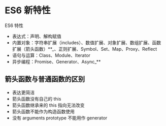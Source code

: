 # ES6 新特性

ES6 特性

- 表达式：声明、解构赋值
- 内置对象：字符串扩展（includes）、数值扩展、对象扩展、数组扩展、函数扩展（箭头函数）\*\*\_、正则扩展、Symbol、Set、Map、Proxy、Reflect
- 语句与运算：Class、Module、Iterator
- 异步编程：Promise、Generator、Async\_\*\*

## 箭头函数与普通函数的区别

- 表达更简洁
- 箭头函数没有自己的 this
- 箭头函数继承来的 this 指向无法改变
- 箭头函数不能作为构造函数使用
- 没有 arguments prototype 不能用作 generator
